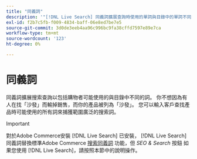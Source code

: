 ```yaml
---
title: "同義詞"
description: '"[!DNL Live Search] 同義詞擴展查詢時使用的單詞與目錄中的單詞不同。」'
exl-id: f2b7c5fb-f009-4834-baff-06e8ed7be7e5
source-git-commit: 3d0de3eeb4aa96c996bc9fa38cffd7597e89e7ca
workflow-type: tm+mt
source-wordcount: '123'
ht-degree: 0%

---
```


# 同義詞

同義詞擴展搜索查詢以包括購物者可能使用的與目錄中不同的詞。 你不想因為有人在找「沙發」而輸掉銷售，而你的產品被列為「沙發」。 您可以輸入客戶查找產品時可能使用的所有詞來捕獲範圍廣泛的搜索詞。

>[!IMPORTANT]
>
>對於Adobe Commerce安裝 [!DNL Live Search] 已安裝， [!DNL Live Search] 同義詞替換標準Adobe Commerce [搜索同義詞](https://experienceleague.adobe.com/docs/commerce-admin/catalog/catalog/search/search-terms.html#search-synonyms) 功能，但 *SEO &amp; Search* 按鈕 如果您使用 [!DNL Live Search]，請按照本節中的說明操作。
